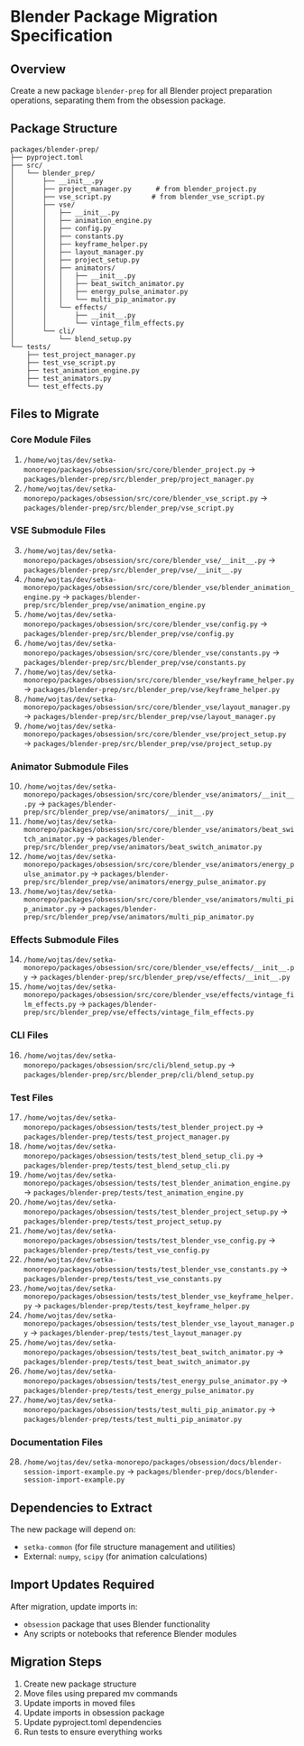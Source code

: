 # Blender Package Migration Specification

## Overview
Create a new package `blender-prep` for all Blender project preparation operations, separating them from the obsession package.

## Package Structure
```
packages/blender-prep/
├── pyproject.toml
├── src/
│   └── blender_prep/
│       ├── __init__.py
│       ├── project_manager.py      # from blender_project.py
│       ├── vse_script.py          # from blender_vse_script.py
│       ├── vse/
│       │   ├── __init__.py
│       │   ├── animation_engine.py
│       │   ├── config.py
│       │   ├── constants.py
│       │   ├── keyframe_helper.py
│       │   ├── layout_manager.py
│       │   ├── project_setup.py
│       │   ├── animators/
│       │   │   ├── __init__.py
│       │   │   ├── beat_switch_animator.py
│       │   │   ├── energy_pulse_animator.py
│       │   │   └── multi_pip_animator.py
│       │   └── effects/
│       │       ├── __init__.py
│       │       └── vintage_film_effects.py
│       └── cli/
│           └── blend_setup.py
└── tests/
    ├── test_project_manager.py
    ├── test_vse_script.py
    ├── test_animation_engine.py
    ├── test_animators.py
    └── test_effects.py
```

## Files to Migrate

### Core Module Files
1. `/home/wojtas/dev/setka-monorepo/packages/obsession/src/core/blender_project.py` → `packages/blender-prep/src/blender_prep/project_manager.py`
2. `/home/wojtas/dev/setka-monorepo/packages/obsession/src/core/blender_vse_script.py` → `packages/blender-prep/src/blender_prep/vse_script.py`

### VSE Submodule Files
3. `/home/wojtas/dev/setka-monorepo/packages/obsession/src/core/blender_vse/__init__.py` → `packages/blender-prep/src/blender_prep/vse/__init__.py`
4. `/home/wojtas/dev/setka-monorepo/packages/obsession/src/core/blender_vse/blender_animation_engine.py` → `packages/blender-prep/src/blender_prep/vse/animation_engine.py`
5. `/home/wojtas/dev/setka-monorepo/packages/obsession/src/core/blender_vse/config.py` → `packages/blender-prep/src/blender_prep/vse/config.py`
6. `/home/wojtas/dev/setka-monorepo/packages/obsession/src/core/blender_vse/constants.py` → `packages/blender-prep/src/blender_prep/vse/constants.py`
7. `/home/wojtas/dev/setka-monorepo/packages/obsession/src/core/blender_vse/keyframe_helper.py` → `packages/blender-prep/src/blender_prep/vse/keyframe_helper.py`
8. `/home/wojtas/dev/setka-monorepo/packages/obsession/src/core/blender_vse/layout_manager.py` → `packages/blender-prep/src/blender_prep/vse/layout_manager.py`
9. `/home/wojtas/dev/setka-monorepo/packages/obsession/src/core/blender_vse/project_setup.py` → `packages/blender-prep/src/blender_prep/vse/project_setup.py`

### Animator Submodule Files
10. `/home/wojtas/dev/setka-monorepo/packages/obsession/src/core/blender_vse/animators/__init__.py` → `packages/blender-prep/src/blender_prep/vse/animators/__init__.py`
11. `/home/wojtas/dev/setka-monorepo/packages/obsession/src/core/blender_vse/animators/beat_switch_animator.py` → `packages/blender-prep/src/blender_prep/vse/animators/beat_switch_animator.py`
12. `/home/wojtas/dev/setka-monorepo/packages/obsession/src/core/blender_vse/animators/energy_pulse_animator.py` → `packages/blender-prep/src/blender_prep/vse/animators/energy_pulse_animator.py`
13. `/home/wojtas/dev/setka-monorepo/packages/obsession/src/core/blender_vse/animators/multi_pip_animator.py` → `packages/blender-prep/src/blender_prep/vse/animators/multi_pip_animator.py`

### Effects Submodule Files
14. `/home/wojtas/dev/setka-monorepo/packages/obsession/src/core/blender_vse/effects/__init__.py` → `packages/blender-prep/src/blender_prep/vse/effects/__init__.py`
15. `/home/wojtas/dev/setka-monorepo/packages/obsession/src/core/blender_vse/effects/vintage_film_effects.py` → `packages/blender-prep/src/blender_prep/vse/effects/vintage_film_effects.py`

### CLI Files
16. `/home/wojtas/dev/setka-monorepo/packages/obsession/src/cli/blend_setup.py` → `packages/blender-prep/src/blender_prep/cli/blend_setup.py`

### Test Files
17. `/home/wojtas/dev/setka-monorepo/packages/obsession/tests/test_blender_project.py` → `packages/blender-prep/tests/test_project_manager.py`
18. `/home/wojtas/dev/setka-monorepo/packages/obsession/tests/test_blend_setup_cli.py` → `packages/blender-prep/tests/test_blend_setup_cli.py`
19. `/home/wojtas/dev/setka-monorepo/packages/obsession/tests/test_blender_animation_engine.py` → `packages/blender-prep/tests/test_animation_engine.py`
20. `/home/wojtas/dev/setka-monorepo/packages/obsession/tests/test_blender_project_setup.py` → `packages/blender-prep/tests/test_project_setup.py`
21. `/home/wojtas/dev/setka-monorepo/packages/obsession/tests/test_blender_vse_config.py` → `packages/blender-prep/tests/test_vse_config.py`
22. `/home/wojtas/dev/setka-monorepo/packages/obsession/tests/test_blender_vse_constants.py` → `packages/blender-prep/tests/test_vse_constants.py`
23. `/home/wojtas/dev/setka-monorepo/packages/obsession/tests/test_blender_vse_keyframe_helper.py` → `packages/blender-prep/tests/test_keyframe_helper.py`
24. `/home/wojtas/dev/setka-monorepo/packages/obsession/tests/test_blender_vse_layout_manager.py` → `packages/blender-prep/tests/test_layout_manager.py`
25. `/home/wojtas/dev/setka-monorepo/packages/obsession/tests/test_beat_switch_animator.py` → `packages/blender-prep/tests/test_beat_switch_animator.py`
26. `/home/wojtas/dev/setka-monorepo/packages/obsession/tests/test_energy_pulse_animator.py` → `packages/blender-prep/tests/test_energy_pulse_animator.py`
27. `/home/wojtas/dev/setka-monorepo/packages/obsession/tests/test_multi_pip_animator.py` → `packages/blender-prep/tests/test_multi_pip_animator.py`

### Documentation Files
28. `/home/wojtas/dev/setka-monorepo/packages/obsession/docs/blender-session-import-example.py` → `packages/blender-prep/docs/blender-session-import-example.py`

## Dependencies to Extract
The new package will depend on:
- `setka-common` (for file structure management and utilities)
- External: `numpy`, `scipy` (for animation calculations)

## Import Updates Required
After migration, update imports in:
- `obsession` package that uses Blender functionality
- Any scripts or notebooks that reference Blender modules

## Migration Steps
1. Create new package structure
2. Move files using prepared mv commands
3. Update imports in moved files
4. Update imports in obsession package
5. Update pyproject.toml dependencies
6. Run tests to ensure everything works